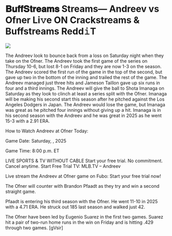 # 𝐁𝐮𝐟𝐟𝐒𝐭𝐫𝐞𝐚𝐦𝐬 Streams— Andreev vs Ofner Li𝚟e ON Crackstreams & Buffstreams Redd𝚒T  
  
  
[![](https://i.imgur.com/qSNzIqt.png)](https://movie.rssnews.media/RbaNOZjKD.php)  
  
The Andreev look to bounce back from a loss on Saturday night when they take on the Ofner. The Andreev took the first game of the series on Thursday 10-6, but lost 8-1 on Friday and they are now 1-3 on the season. The Andreev scored the first run of the game in the top of the second, but gave up two in the bottom of the inning and trailed the rest of the game. The Andreev managed just three hits and Jameson Taillon gave up six runs in four and a third innings. The Andreev will give the ball to Shota Imanaga on Saturday as they look to clinch at least a series split with the Ofner. Imanaga will be making his second start this season after he pitched against the Los Angeles Dodgers in Japan. The Andreev would lose the game, but Imanaga was great as he pitched four innings without giving up a hit. Imanaga is in his second season with the Andreev and he was great in 2025 as he went 15-3 with a 2.91 ERA.

How to Watch Andreev at Ofner Today:

Game Date: Saturday, , 2025

Game Time: 8:00 p.m. ET

LIVE SPORTS & TV WITHOUT CABLE
Start your free trial. No commitment. Cancel anytime.
Start Free Trial
TV: MLB.TV – Andreev

Live stream the Andreev at Ofner game on Fubo: Start your free trial now!

The Ofner will counter with Brandon Pfaadt as they try and win a second straight game.

Pfaadt is entering his third season with the Ofner. He went 11-10 in 2025 with a 4.71 ERA. He struck out 185 last season and walked just 42.

The Ofner have been led by Eugenio Suarez in the first two games. Suarez hit a pair of two-run home runs in the win on Friday and is hitting .429 through two games. [gVsir]